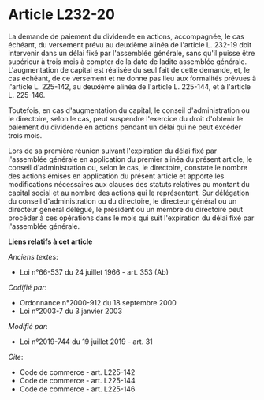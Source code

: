 # Article L232-20

La demande de paiement du dividende en actions, accompagnée, le cas échéant, du versement prévu au deuxième alinéa de
l'article L. 232-19 doit intervenir dans un délai fixé par l'assemblée générale, sans qu'il puisse être supérieur à trois
mois à compter de la date de ladite assemblée générale. L'augmentation de capital est réalisée du seul fait de cette demande,
et, le cas échéant, de ce versement et ne donne pas lieu aux formalités prévues à l'article L. 225-142, au deuxième alinéa de
l'article L. 225-144, et à l'article L. 225-146.

Toutefois, en cas d'augmentation du capital, le conseil d'administration ou le directoire, selon le cas, peut suspendre
l'exercice du droit d'obtenir le paiement du dividende en actions pendant un délai qui ne peut excéder trois mois.

Lors de sa première réunion suivant l'expiration du délai fixé par l'assemblée générale en application du premier alinéa du
présent article, le conseil d'administration ou, selon le cas, le directoire, constate le nombre des actions émises en
application du présent article et apporte les modifications nécessaires aux clauses des statuts relatives au montant du
capital social et au nombre des actions qui le représentent. Sur délégation du conseil d'administration ou du directoire, le
directeur général ou un directeur général délégué, le président ou un membre du directoire peut procéder à ces opérations
dans le mois qui suit l'expiration du délai fixé par l'assemblée générale.

**Liens relatifs à cet article**

_Anciens textes_:

  - Loi n°66-537 du 24 juillet 1966 - art. 353 (Ab)

_Codifié par_:

  - Ordonnance n°2000-912 du 18 septembre 2000
  - Loi n°2003-7 du 3 janvier 2003

_Modifié par_:

  - Loi n°2019-744 du 19 juillet 2019 - art. 31

_Cite_:

  - Code de commerce - art. L225-142
  - Code de commerce - art. L225-144
  - Code de commerce - art. L225-146
